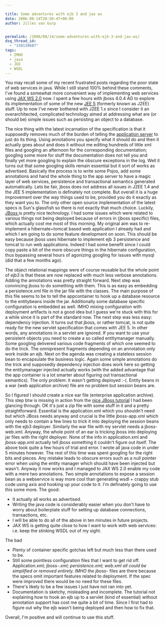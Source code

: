 ```yaml
---

title: Some adventures with ejb 3 and jax ws
date: 2006-08-14T20:50:47+00:00
author: Jilles van Gurp


permalink: /2006/08/14/some-adventures-with-ejb-3-and-jax-ws/
dsq_thread_id:
  - "338139687"
tags:
  - IMHO
  - java
  - JEE
  - WSDL
---
```

You may recall some of my recent frustrated posts regarding the poor state of web services in java. While I still stand 100% behind these comments, I've found a somewhat more convenient way of implementing web services using [JAX WS 2.0](https://jax-ws.dev.java.net/) now. I spent a few hours with jboss 4.0.4 AG to explore its implementation of some of the new [JEE 5](http://java.sun.com/javaee/technologies/javaee5.jsp) (formerly known as J2EE) stuff. Up to now I've never bothered with J2EE 1.x since I consider it an overarchitected, complicated technology aimed at addressing what are (or should be) simple issues such as persisting an object to a database.

The nice thing with the latest incarnation of the specification is that it supposedly removes much of the burden of telling the [application server](http://en.wikipedia.org/wiki/Application_server) to just do its thing. Using annotations you specify what it should do and then it actually goes about and does it without me editing hundreds of little xml files and googling an afternoon for the corresponding documentation; googling some more for stuff the documentation does not tell you and finally yet more googling to explain the obscure exceptions in the log. Well it turns out that some googling skills remain essential but it sort of works as advertised. Basically the process is to write some Pojos, add some annotations and hand the whole thing to the app server to have a magic layer of web services, persistence and transactional semantics generated automatically.
Lets be fair, jboss does not address all issues in J2EE 1.4 and the JEE 5 implementation is definately not complete. But overall it is a huge improvement over the way things used to be, provided you do it exactly as they want you to. The only other open source implementation of the latest specs is Sun's glassfish so there is not exactly that much choice. Luckily, [JBoss ](http://jboss.org)is pretty nice technology.
I had some issues which were related to various things not being deployed because of errors in (jboss specific) files, which actually cost me most of this morning. My original aim was to re-implement a hibernate+tomcat based web application I already had and which I am going to do some feature development on soon. This should be easy because jboss uses hibernate to implement ejb 3 persistence and tomcat to run web applications. Indeed I had some benefit since I could copy paste a bit of the more obscure things in the hibernate configuration, thus bypassing several hours of agonizing googling for issues with mysql (did that a few months ago).

The object relational mappings were of course reusable but the whole point of ejb3 is that these are now replaced with much less verbose annotations. Adding the annotations was pretty straight forward. Next step was convincing jboss to do something with them. This is as easy as embedding a persistence.xml file in the jar file with the classes. The main purpose of this file seems to be to tell the appcontainer to hook up a database resource to the entitybeans inside the jar. Additionally some database specific configuration is embedded as well. IMHO mixing configuration with deployment artifacts is not a good idea but I guess we're stuck with this for a while since it is part of the standard now.
The next step was less easy: dependency injection. It turns out that jboss, or rather tomcat, is not quite ready for the new servlet specification that comes with JEE 5. In other words, any annotations in a servlet are ignored. If you want to use your persistent objects you need to create a so called entitymanager manually. Some googling delivered various code fragments of which one seemed to do the trick. The omnipresent fragments depending on an annotation only work inside an ejb.
Next on the agenda was creating a stateless session bean to encapsulate the business logic. Again some simple annotations do the trick and supposedly dependency injection does work here so getting the entitymanager injected actually works (with the added advantage that the app container is a lot smarter about figuring out transactional semantics). The only problem: it wasn't getting deployed :-(. Entity beans in a war (web application archive) file are no problem but session beans are.

So I figured I should create a nice ear file (enterprise application archive). This step btw is missing in action from the [nice JBoss tutorial](http://docs.jboss.org/ejb3/app-server/tutorial/) I had been glancing through. OK it's just a zip file with some stuff in it and a pretty straightforward. Essential is the application.xml which you shouldn't need but which JBoss needs anyway and crucial is the little jboss-app.xml which only needs to contain a few lines to trick it into deploying the session beans with the ejb3 deployer. Similarly the war file with my servlet needs a jboss-web.xml. Anyway, the whole point of an ear is tricking jboss into deploying jar files with the right deployer. None of the info in application.xml and jboss-app.xml actually tell jboss something it couldn't figure out itself.
The above took quite a few hours of trial and error. I wrote all java code in under 5 minutes however. The rest of this time was spent googling for the right bits and pieces. Any mistake leads to obscure errors such as a null pointer error when using the entity manager which should have been injected but wasn't. Anyway it now works and I managed to JAX WS 2.0 enable my code with a mere two annotations. Two simple annotations to expose a session bean as a webservice is way more cool than generating wsdl + crappy stub code using axis and hooking up your code to it. I'm definately going to use this some more.
The good:

- It actually all works as advertised.
- Writing the java code is considerably easier when you don't have to worry about boilerplate stuff for setting up database connections, transactions, etc.
- I will be able to do all of the above in ten minutes in future projects.
- JAX WS is getting quite close to how I want to work with web services: i.e. keep the stinking WSDL out of my sight.

The bad

- Plenty of container specific gotchas left but much less than there used to be.
- Still some pointless configuration files that I want to get rid off. Application.xml; jboss-*.xml; persistence.xml; web.xml all could be simplified or removed entirely. IMHO the jboss-* files are there because the specs omit important features related to deployment. If the spec were improved there would be no need for these files.
- There's likely to be a few issues I just have not ran into yet.
- Documentation is sketchy, misleading and incomplete. The tutorial not explaining how to hook an ejb up to a servlet (kind of essential) without annotation support has cost me quite a bit of time. Since I first had to figure out why the ejb wasn't being deployed and then how to fix that.

Overall, I'm positive and will continue to use this stuff.